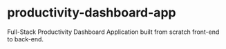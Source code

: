 # productivity-dashboard-app
Full-Stack Productivity Dashboard Application built from scratch front-end to back-end.
